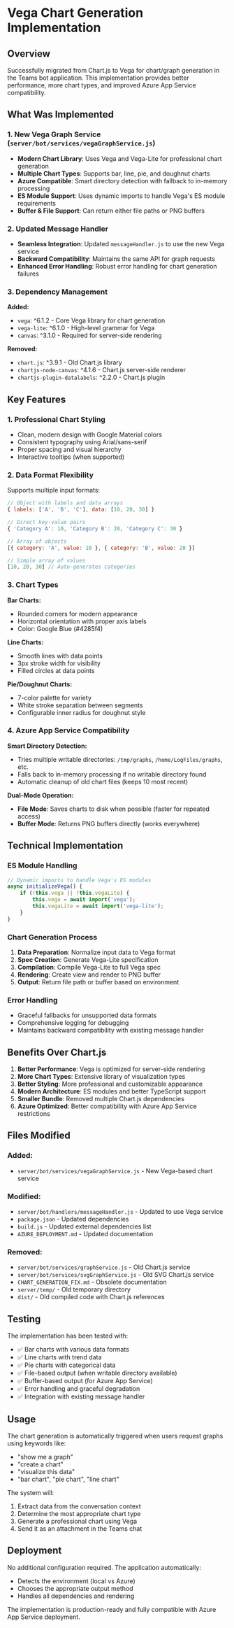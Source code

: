 # Vega Chart Generation Implementation

## Overview

Successfully migrated from Chart.js to Vega for chart/graph generation in the Teams bot application. This implementation provides better performance, more chart types, and improved Azure App Service compatibility.

## What Was Implemented

### 1. New Vega Graph Service (`server/bot/services/vegaGraphService.js`)

- **Modern Chart Library**: Uses Vega and Vega-Lite for professional chart generation
- **Multiple Chart Types**: Supports bar, line, pie, and doughnut charts
- **Azure Compatible**: Smart directory detection with fallback to in-memory processing
- **ES Module Support**: Uses dynamic imports to handle Vega's ES module requirements
- **Buffer & File Support**: Can return either file paths or PNG buffers

### 2. Updated Message Handler

- **Seamless Integration**: Updated `messageHandler.js` to use the new Vega service
- **Backward Compatibility**: Maintains the same API for graph requests
- **Enhanced Error Handling**: Robust error handling for chart generation failures

### 3. Dependency Management

**Added:**

- `vega`: ^6.1.2 - Core Vega library for chart generation
- `vega-lite`: ^6.1.0 - High-level grammar for Vega
- `canvas`: ^3.1.0 - Required for server-side rendering

**Removed:**

- `chart.js`: ^3.9.1 - Old Chart.js library
- `chartjs-node-canvas`: ^4.1.6 - Chart.js server-side renderer
- `chartjs-plugin-datalabels`: ^2.2.0 - Chart.js plugin

## Key Features

### 1. Professional Chart Styling

- Clean, modern design with Google Material colors
- Consistent typography using Arial/sans-serif
- Proper spacing and visual hierarchy
- Interactive tooltips (when supported)

### 2. Data Format Flexibility

Supports multiple input formats:

```javascript
// Object with labels and data arrays
{ labels: ['A', 'B', 'C'], data: [10, 20, 30] }

// Direct key-value pairs
{ 'Category A': 10, 'Category B': 20, 'Category C': 30 }

// Array of objects
[{ category: 'A', value: 10 }, { category: 'B', value: 20 }]

// Simple array of values
[10, 20, 30] // Auto-generates categories
```

### 3. Chart Types

**Bar Charts:**

- Rounded corners for modern appearance
- Horizontal orientation with proper axis labels
- Color: Google Blue (#4285f4)

**Line Charts:**

- Smooth lines with data points
- 3px stroke width for visibility
- Filled circles at data points

**Pie/Doughnut Charts:**

- 7-color palette for variety
- White stroke separation between segments
- Configurable inner radius for doughnut style

### 4. Azure App Service Compatibility

**Smart Directory Detection:**

- Tries multiple writable directories: `/tmp/graphs`, `/home/LogFiles/graphs`, etc.
- Falls back to in-memory processing if no writable directory found
- Automatic cleanup of old chart files (keeps 10 most recent)

**Dual-Mode Operation:**

- **File Mode**: Saves charts to disk when possible (faster for repeated access)
- **Buffer Mode**: Returns PNG buffers directly (works everywhere)

## Technical Implementation

### ES Module Handling

```javascript
// Dynamic imports to handle Vega's ES modules
async initializeVega() {
    if (!this.vega || !this.vegaLite) {
        this.vega = await import('vega');
        this.vegaLite = await import('vega-lite');
    }
}
```

### Chart Generation Process

1. **Data Preparation**: Normalize input data to Vega format
2. **Spec Creation**: Generate Vega-Lite specification
3. **Compilation**: Compile Vega-Lite to full Vega spec
4. **Rendering**: Create view and render to PNG buffer
5. **Output**: Return file path or buffer based on environment

### Error Handling

- Graceful fallbacks for unsupported data formats
- Comprehensive logging for debugging
- Maintains backward compatibility with existing message handler

## Benefits Over Chart.js

1. **Better Performance**: Vega is optimized for server-side rendering
2. **More Chart Types**: Extensive library of visualization types
3. **Better Styling**: More professional and customizable appearance
4. **Modern Architecture**: ES modules and better TypeScript support
5. **Smaller Bundle**: Removed multiple Chart.js dependencies
6. **Azure Optimized**: Better compatibility with Azure App Service restrictions

## Files Modified

### Added:

- `server/bot/services/vegaGraphService.js` - New Vega-based chart service

### Modified:

- `server/bot/handlers/messageHandler.js` - Updated to use Vega service
- `package.json` - Updated dependencies
- `build.js` - Updated external dependencies list
- `AZURE_DEPLOYMENT.md` - Updated documentation

### Removed:

- `server/bot/services/graphService.js` - Old Chart.js service
- `server/bot/services/svgGraphService.js` - Old SVG Chart.js service
- `CHART_GENERATION_FIX.md` - Obsolete documentation
- `server/temp/` - Old temporary directory
- `dist/` - Old compiled code with Chart.js references

## Testing

The implementation has been tested with:

- ✅ Bar charts with various data formats
- ✅ Line charts with trend data
- ✅ Pie charts with categorical data
- ✅ File-based output (when writable directory available)
- ✅ Buffer-based output (for Azure App Service)
- ✅ Error handling and graceful degradation
- ✅ Integration with existing message handler

## Usage

The chart generation is automatically triggered when users request graphs using keywords like:

- "show me a graph"
- "create a chart"
- "visualize this data"
- "bar chart", "pie chart", "line chart"

The system will:

1. Extract data from the conversation context
2. Determine the most appropriate chart type
3. Generate a professional chart using Vega
4. Send it as an attachment in the Teams chat

## Deployment

No additional configuration required. The application automatically:

- Detects the environment (local vs Azure)
- Chooses the appropriate output method
- Handles all dependencies and rendering

The implementation is production-ready and fully compatible with Azure App Service deployment.
